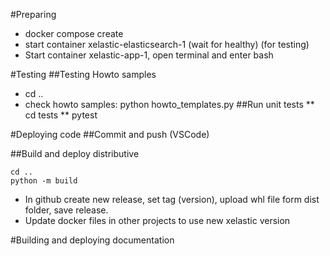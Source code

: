 #Preparing
* docker compose create
* start container xelastic-elasticsearch-1 (wait for healthy) (for testing)
* Start container xelastic-app-1, open terminal and enter bash

#Testing
##Testing Howto samples
* cd ..
* check howto samples: python howto_templates.py
##Run unit tests
** cd tests
** pytest

#Deploying code
##Commit and push (VSCode)

##Build and deploy distributive
```
cd ..
python -m build
```
* In github create new release, set tag (version), upload whl file form dist folder, save release.
* Update docker files in other projects to use new xelastic version

#Building and deploying documentation

